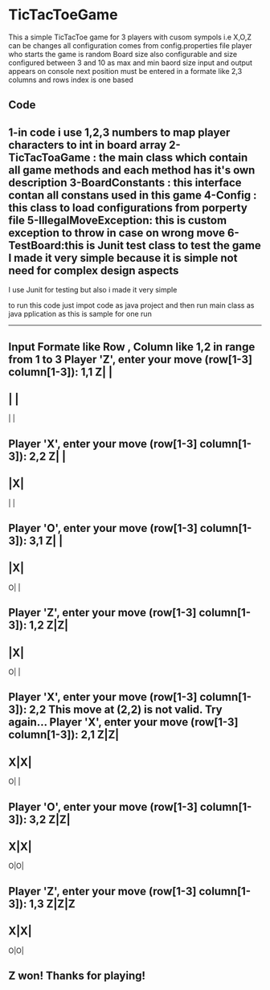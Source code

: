 # TicTacToeGame
This a simple TicTacToe game for 3 players with cusom sympols i.e X,O,Z can be changes
all configuration comes from config.properties  file
player who starts the game is random
Board size also configurable and size configured between 3 and 10 as max and min baord size
input and output appears on console
next position must be entered in a formate like 2,3
columns and rows index is one based 

Code
-------------
1-in code i use 1,2,3 numbers to map player characters to int in board array
2-TicTacToaGame : the main class which contain all game methods and each method has it's own description 
3-BoardConstants : this interface contan all constans used in this game 
4-Config : this class to load configurations from porperty file
5-IllegalMoveException: this is custom exception to throw in case on wrong move 
6-TestBoard:this is Junit test class to test the game
I made it very simple because it is simple not need for complex design aspects
-----------------------------------------------------------------------------------------
I use Junit for testing but also i made it very simple 

to run this code just impot code as java project and then run main class as java pplication as this is sample for one run

------------------------------------------------------------------------------------------------------------
Input Formate like Row , Column  like 1,2 in range from 1 to 3
Player 'Z', enter your move (row[1-3] column[1-3]): 
1,1
Z|   |   
-----------
   |   |   
-----------
   |   |   

Player 'X', enter your move (row[1-3] column[1-3]): 
2,2
Z|   |   
-----------
   |X|   
-----------
   |   |   

Player 'O', enter your move (row[1-3] column[1-3]): 
3,1
Z|   |   
-----------
   |X|   
-----------
O|   |   

Player 'Z', enter your move (row[1-3] column[1-3]): 
1,2
Z|Z|   
-----------
   |X|   
-----------
O|   |   

Player 'X', enter your move (row[1-3] column[1-3]): 
2,2
This move at (2,2) is not valid. Try again...
Player 'X', enter your move (row[1-3] column[1-3]): 
2,1
Z|Z|   
-----------
X|X|   
-----------
O|   |   

Player 'O', enter your move (row[1-3] column[1-3]): 
3,2
Z|Z|   
-----------
X|X|   
-----------
O|O|   

Player 'Z', enter your move (row[1-3] column[1-3]): 
1,3
Z|Z|Z
-----------
X|X|   
-----------
O|O|   

Z won! Thanks for playing!
----------------------------------------------------------------------------------------------
